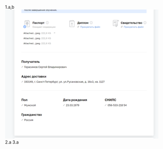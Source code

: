 1.a,b
![image](https://github.com/GerasimoivSV/git_2/blob/GerasimoivSV-patch-1/2024-03-03_10-22-20.png)
2.a
3.a
